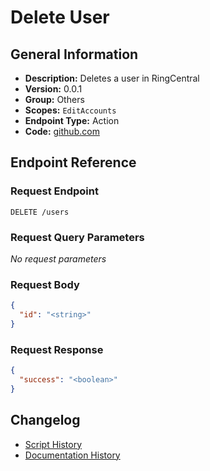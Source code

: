 <!-- BEGIN GENERATED CONTENT -->
# Delete User

## General Information

- **Description:** Deletes a user in RingCentral
- **Version:** 0.0.1
- **Group:** Others
- **Scopes:** `EditAccounts`
- **Endpoint Type:** Action
- **Code:** [github.com](https://github.com/NangoHQ/integration-templates/tree/main/integrations/ring-central-sandbox/actions/delete-user.ts)


## Endpoint Reference

### Request Endpoint

`DELETE /users`

### Request Query Parameters

_No request parameters_

### Request Body

```json
{
  "id": "<string>"
}
```

### Request Response

```json
{
  "success": "<boolean>"
}
```

## Changelog

- [Script History](https://github.com/NangoHQ/integration-templates/commits/main/integrations/ring-central-sandbox/actions/delete-user.ts)
- [Documentation History](https://github.com/NangoHQ/integration-templates/commits/main/integrations/ring-central-sandbox/actions/delete-user.md)

<!-- END  GENERATED CONTENT -->

